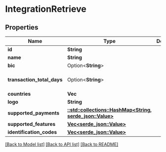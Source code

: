# IntegrationRetrieve

## Properties

Name | Type | Description | Notes
------------ | ------------- | ------------- | -------------
**id** | **String** |  | 
**name** | **String** |  | 
**bic** | Option<**String**> |  | [optional]
**transaction_total_days** | Option<**String**> |  | [optional][default to 90]
**countries** | **Vec<String>** |  | 
**logo** | **String** |  | 
**supported_payments** | [**::std::collections::HashMap<String, serde_json::Value>**](serde_json::Value.md) |  | 
**supported_features** | [**Vec<serde_json::Value>**](serde_json::Value.md) |  | 
**identification_codes** | [**Vec<serde_json::Value>**](serde_json::Value.md) |  | 

[[Back to Model list]](../README.md#documentation-for-models) [[Back to API list]](../README.md#documentation-for-api-endpoints) [[Back to README]](../README.md)


